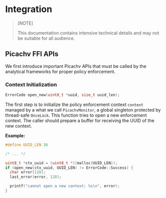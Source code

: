 # Integration

> [NOTE]
>
> This documentation contains intensive technical details and may not be suitable for all audience.

## Picachv FFI APIs

We first introduce important Picachv APIs that must be called by the analytical frameworks for proper policy enforcement.

### Context Initialization
```c
ErrorCode open_new(uint8_t *uuid, size_t uuid_len);
```

The first step is to initialize the policy enforcement context `context` managed by a what we call `PicachvMonitor`, a global singleton protected by thread-safe `OnceLock`. This function tries to open a new enforcement context. The caller should prepare a buffer for receiving the UUID of the new context.

**Example:**

```c
#define UUID_LEN 16

/* ... */

uint8_t *ctx_uuid = (uint8_t *)(malloc(UUID_LEN));
if (open_new(ctx_uuid, UUID_LEN) != ErrorCode::Success) {
  char error[128];
  last_error(error, 128);

  printf("cannot open a new context: %s\n", error);
}
```

